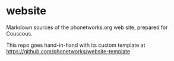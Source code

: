 # website

Markdown sources of the phonetworks.org web site, prepared for Couscous.

This repo goes hand-in-hand with its custom template at https://github.com/phonetworks/website-template
